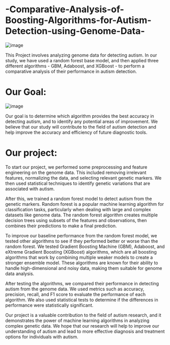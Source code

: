 # -Comparative-Analysis-of-Boosting-Algorithms-for-Autism-Detection-using-Genome-Data-

![image](https://user-images.githubusercontent.com/47351536/229377428-1598b6ad-e47c-4b02-95ac-9e964cce29ce.png)

This Project involves analyzing genome data for detecting autism. In our study, we have used a random forest base model, and then applied three different algorithms - GBM, Adaboost, and XGBoost - to perform a comparative analysis of their performance in autism detection.



# Our Goal:

![image](https://user-images.githubusercontent.com/47351536/229377464-9487c3dd-5193-4b82-947c-b005d8e58110.png)

Our goal is to determine which algorithm provides the best accuracy in detecting autism, and to identify any potential areas of improvement. We believe that our study will contribute to the field of autism detection and help improve the accuracy and efficiency of future diagnostic tools.

# Our project: 
To start our project, we performed some preprocessing and feature engineering on the genome data. This included removing irrelevant features, normalizing the data, and selecting relevant genetic markers. We then used statistical techniques to identify genetic variations that are associated with autism.

After this, we trained a random forest model to detect autism from the genetic markers. Random forest is a popular machine learning algorithm for classification tasks, particularly when dealing with large and complex datasets like genome data. The random forest algorithm creates multiple decision trees using subsets of the features and observations, then combines their predictions to make a final prediction.

To improve our baseline performance from the random forest model, we tested other algorithms to see if they performed better or worse than the random forest. We tested Gradient Boosting Machine (GBM), Adaboost, and eXtreme Gradient Boosting (XGBoost) algorithms, which are all boosting algorithms that work by combining multiple weaker models to create a stronger ensemble model. These algorithms are known for their ability to handle high-dimensional and noisy data, making them suitable for genome data analysis.

After testing the algorithms, we compared their performance in detecting autism from the genome data. We used metrics such as accuracy, precision, recall, and F1 score to evaluate the performance of each algorithm. We also used statistical tests to determine if the differences in performance were statistically significant.

Our project is a valuable contribution to the field of autism research, and it demonstrates the power of machine learning algorithms in analyzing complex genetic data. We hope that our research will help to improve our understanding of autism and lead to more effective diagnosis and treatment options for individuals with autism.
